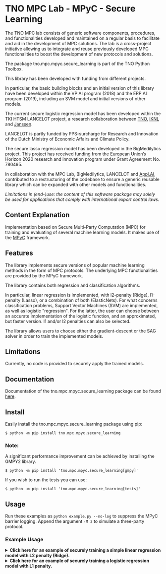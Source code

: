 # TNO MPC Lab - MPyC - Secure Learning

The TNO MPC lab consists of generic software components, procedures, and functionalities developed and maintained on a regular basis to facilitate and aid in the development of MPC solutions. The lab is a cross-project initiative allowing us to integrate and reuse previously developed MPC functionalities to boost the development of new protocols and solutions.

The package tno.mpc.mpyc.secure_learning is part of the TNO Python Toolbox.

This library has been developed with funding from different projects.

In particular, the basic building blocks and an initial version of this library have been developed within the VP AI program (2018) and the ERP AI program (2019), including an SVM model and initial versions of other models.

The current secure logistic regression model has been developed within the TKI HTSM LANCELOT project, a research collaboration between [TNO](https://www.tno.nl/en/), [IKNL](https://iknl.nl/) and [Janssen](http://www.janssen.com/).

LANCELOT is partly funded by PPS-surcharge for Research and Innovation of the Dutch Ministry of Economic Affairs and Climate Policy.

The secure lasso regression model has been developed in the BigMedilytics project. This project has received funding from the European Union’s Horizon 2020 research and innovation program under Grant Agreement No. 780495.

In collaboration with the MPC Lab, BigMedilytics, LANCELOT and [Appl.AI](https://www.tno.nl/en/focus-areas/artificial-intelligence/), contributed to a restructuring of the codebase to ensure a generic reusable library which can be expanded with other models and functionalities.

*Limitations in (end-)use: the content of this software package may solely be used for applications that comply with international export control laws.*

## Content Explanation

Implementation based on Secure Multi-Party Computation (MPC) for training and evaluating of several machine learning models.
It makes use of the [MPyC](https://pypi.org/project/mpyc/) framework.

## Features

The library implements secure versions of popular machine learning methods in the form of MPC protocols.
The underlying MPC functionalities are provided by the MPyC framework.

The library contains both regression and classification algorithms.

In particular, linear regression is implemented, with l2-penalty (Ridge), l1-penalty (Lasso), or a combination of both (ElasticNets).
For what concerns classification problems, Support Vector Machines (SVM) are implemented, as well as logistic "regression".
For the latter, the user can choose between an accurate implementation of the logistic function, and an approximated, but faster version.
l1 and/or l2 penalties can also be selected.

The library allows users to choose either the gradient-descent or the SAG solver in order to train the implemented models.

## Limitations

Currently, no code is provided to securely apply the trained models.

## Documentation

Documentation of the tno.mpc.mpyc.secure_learning package can be found [here](https://docs.mpc.tno.nl/mpyc/secure_learning/0.1.2).

## Install

Easily install the tno.mpc.mpyc.secure_learning package using pip:
```console
$ python -m pip install tno.mpc.mpyc.secure_learning
```

### Note:
A significant performance improvement can be achieved by installing the GMPY2 library.
```console
$ python -m pip install 'tno.mpc.mpyc.secure_learning[gmpy]'
```

If you wish to run the tests you can use:
```console
$ python -m pip install 'tno.mpc.mpyc.secure_learning[tests]'
```

## Usage

Run these examples as `python example.py --no-log` to suppress the MPyC barrier logging. Append the argument `-M 3` to simulate a three-party protocol.

### Example Usage

<details>
<summary><b>Click here for an example of securely training a simple linear regression model with L2 penalty (Ridge).</b></summary>

> `example.py`
> ```python
> import numpy as np
> from mpyc.runtime import mpc
> from sklearn import datasets
> from sklearn.linear_model import Ridge as RidgeSK
> 
> import tno.mpc.mpyc.secure_learning.test.plaintext_utils.plaintext_objective_functions as plain_obj
> from tno.mpc.mpyc.secure_learning import (
>     PenaltyTypes,
>     Ridge,
>     SolverTypes,
> )
> 
> # Notice that we use the entire dataset to train the model
> n_samples = 50
> n_features = 5
> # Fixed random state for reproducibility
> random_state = 3
> tolerance = 1e-4
> 
> secnum = mpc.SecFxp(l=64, f=32)
> 
> 
> def get_mpc_data(X, y):
>     X_mpc = [[secnum(x, integral=False) for x in row] for row in X.tolist()]
>     y_mpc = [secnum(y, integral=False) for y in y.tolist()]
>     return X_mpc, y_mpc
> 
> 
> def distribute_data_over_players(X_mpc, y_mpc):
>     X_shared = [mpc.input(row, senders=0) for row in X_mpc]
>     y_shared = mpc.input(y_mpc, senders=0)
>     return X_shared, y_shared
> 
> 
> async def ridge_regression_example():
>     print("Ridge regression with gradient descent method")
>     alpha = 0.2
> 
>     # Create regression dataset
>     X, y = datasets.make_regression(
>         n_samples=n_samples,
>         n_features=n_features,
>         noise=25.0,
>         random_state=random_state,
>     )
>     X = np.array(X)
>     y = np.array(y)
>     X_mpc, y_mpc = get_mpc_data(X, y)
> 
>     async with mpc:
>         X_shared, y_shared = distribute_data_over_players(X_mpc, y_mpc)
> 
>     # Train secure model
>     model = Ridge(solver_type=SolverTypes.GD, alpha=alpha)
>     async with mpc:
>         weights = await model.compute_weights_mpc(
>             X_shared,
>             y_shared,
>             tolerance=tolerance,
>         )
> 
>     # Results of secure model
>     objective = plain_obj.objective(X, y, weights, "linear", PenaltyTypes.L2, alpha)
>     print("Securely obtained coefficients:", weights)
>     print("* objective:", objective)
> 
>     # Train plaintext model
>     model_sk = RidgeSK(
>         alpha=len(X) * alpha,
>         solver="saga",
>         random_state=random_state,
>         fit_intercept=True,
>     )
>     model_sk.fit(X, y)
> 
>     # Results of plaintext model
>     weights_sk = np.append([model_sk.intercept_], model_sk.coef_).tolist()
>     objective_sk = plain_obj.objective(
>         X, y, weights_sk, "linear", PenaltyTypes.L2, alpha
>     )
>     print("Sklearn obtained coefficients: ", weights_sk)
>     print("* objective:", objective_sk)
> 
> 
> if __name__ == "__main__":
>     mpc.run(ridge_regression_example())
> ```

</details>

<details>
<summary><b>Click here for an example of securely training a logistic regression model with L1 penalty.</b></summary>

> `example.py`
> ```python
> import numpy as np
> from mpyc.runtime import mpc
> from sklearn import datasets
> from sklearn.linear_model import LogisticRegression as LogisticRegressionSK
> 
> import tno.mpc.mpyc.secure_learning.test.plaintext_utils.plaintext_objective_functions as plain_obj
> from tno.mpc.mpyc.secure_learning import (
>     ExponentiationTypes,
>     Logistic,
>     PenaltyTypes,
>     SolverTypes,
> )
> 
> # Notice that we use the entire dataset to train the model
> n_samples = 50
> n_features = 5
> # Fixed random state for reproducibility
> random_state = 3
> tolerance = 1e-4
> 
> secnum = mpc.SecFxp(l=64, f=32)
> 
> 
> def get_mpc_data(X, y):
>     X_mpc = [[secnum(x, integral=False) for x in row] for row in X.tolist()]
>     y_mpc = [secnum(y, integral=False) for y in y.tolist()]
>     return X_mpc, y_mpc
> 
> 
> def distribute_data_over_players(X_mpc, y_mpc):
>     X_shared = [mpc.input(row, senders=0) for row in X_mpc]
>     y_shared = mpc.input(y_mpc, senders=0)
>     return X_shared, y_shared
> 
> 
> async def logistic_regression_example():
>     print(
>         "Classification (Logistic regression) with l1 penalty, with gradient descent method"
>     )
>     alpha = 0.1
> 
>     # Create classification dataset
>     X, y = datasets.make_classification(
>         n_samples=n_samples,
>         n_features=n_features,
>         n_informative=1,
>         n_redundant=0,
>         n_classes=2,
>         n_clusters_per_class=1,
>         random_state=random_state,
>         shift=0,
>     )
>     # Transform labels from {0, 1} to {-1, +1}.
>     y = [-1 if x == 0 else 1 for x in y]
>     X = np.array(X)
>     y = np.array(y)
>     X_mpc, y_mpc = get_mpc_data(X, y)
> 
>     async with mpc:
>         X_shared, y_shared = distribute_data_over_players(X_mpc, y_mpc)
> 
>     # Train secure model with approximation of logistic function (faster, less accurate)
>     model = Logistic(
>         solver_type=SolverTypes.GD,
>         exponentiation=ExponentiationTypes.APPROX,
>         penalty=PenaltyTypes.L1,
>         alpha=alpha,
>     )
>     async with mpc:
>         weights_approx = await model.compute_weights_mpc(
>             X_shared, y_shared, tolerance=tolerance
>         )
> 
>     # Results of secure model (approximated logistic function)
>     objective_approx = plain_obj.objective(
>         X, y, weights_approx, "logistic", PenaltyTypes.L1, alpha
>     )
>     print(
>         "Securely obtained coefficients (approximated exponentiation):",
>         weights_approx,
>     )
>     print("* objective:", objective_approx)
> 
>     # Train secure model with exact logistic function (slower, more accurate)
>     model = Logistic(
>         solver_type=SolverTypes.GD,
>         exponentiation=ExponentiationTypes.EXACT,
>         penalty=PenaltyTypes.L1,
>         alpha=alpha,
>     )
>     async with mpc:
>         weights_exact = await model.compute_weights_mpc(
>             X_shared, y_shared, tolerance=tolerance
>         )
> 
>     # Results of secure model (exact logistic function)
>     objective_exact = plain_obj.objective(
>         X, y, weights_exact, "logistic", PenaltyTypes.L1, alpha
>     )
>     print(
>         "Securely obtained coefficients (exact exponentiation):       ",
>         weights_exact,
>     )
>     print("* objective:", objective_exact)
> 
>     # Train plaintext model
>     model_sk = LogisticRegressionSK(
>         solver="saga",
>         random_state=random_state,
>         fit_intercept=True,
>         penalty="l1",
>         C=1 / (len(X) * alpha),
>     )
>     model_sk.fit(X, y)
>     weights_sk = np.append([model_sk.intercept_], model_sk.coef_).tolist()
> 
>     # Results of plaintest model
>     objective_sk = plain_obj.objective(
>         X, y, weights_sk, "logistic", PenaltyTypes.L1, alpha
>     )
>     print("Sklearn obtained coefficients:                               ", weights_sk)
>     print("* objective:", objective_sk)
> 
> 
> if __name__ == "__main__":
>     mpc.run(logistic_regression_example())
> ```

</details>

